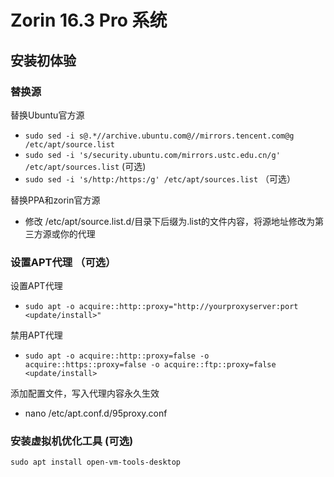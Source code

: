 # Zorin 16.3 Pro 系统
## 安装初体验
### 替换源
替换Ubuntu官方源
- ```sudo sed -i s@.*//archive.ubuntu.com@//mirrors.tencent.com@g /etc/apt/source.list```
- ```sudo sed -i 's/security.ubuntu.com/mirrors.ustc.edu.cn/g' /etc/apt/sources.list``` (可选)
- ```sudo sed -i 's/http:/https:/g' /etc/apt/sources.list``` （可选）

替换PPA和zorin官方源
+ 修改 /etc/apt/source.list.d/目录下后缀为.list的文件内容，将源地址修改为第三方源或你的代理

### 设置APT代理 （可选）
设置APT代理
  + `sudo apt -o acquire::http::proxy="http://yourproxyserver:port <update/install>"`

禁用APT代理
  + ```sudo apt -o acquire::http::proxy=false -o acquire::https::proxy=false -o acquire::ftp::proxy=false <update/install>```

添加配置文件，写入代理内容永久生效
  + nano /etc/apt.conf.d/95proxy.conf
### 安装虚拟机优化工具 (可选)
`sudo apt install open-vm-tools-desktop`


